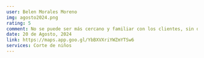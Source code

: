 ```yaml
---
user: Belen Morales Moreno
img: agosto2024.png
rating: 5
comment: No se puede ser más cercano y familiar con los clientes, sin dejar de mencionar lo profesional que es. Mi hijo es un crío muy delicado con su pelo, y desde que conocemos a Alberto, dice que nadie más le cortaría el pelo. ¡Así que estamos encantados con él!
date: 20 de Agosto, 2024
link: https://maps.app.goo.gl/YbBXVXriYWZmYTSw6
services: Corte de niños
---
```

